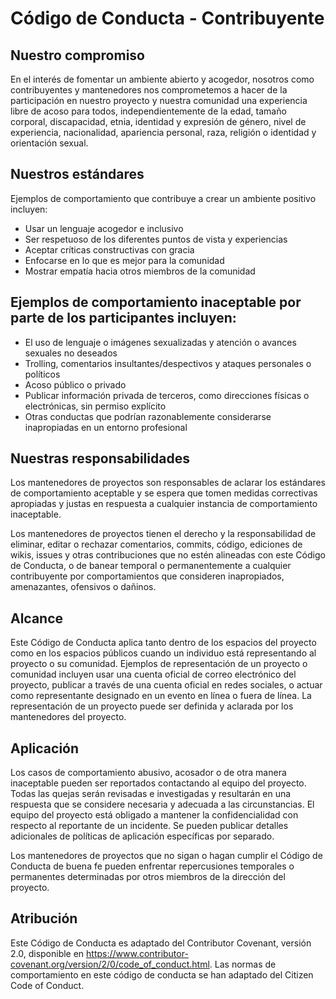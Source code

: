# Código de Conducta - Contribuyente

## Nuestro compromiso

En el interés de fomentar un ambiente abierto y acogedor, nosotros como
contribuyentes y mantenedores nos comprometemos a hacer de la participación en nuestro proyecto y
nuestra comunidad una experiencia libre de acoso para todos, independientemente de la edad, tamaño corporal,
discapacidad, etnia, identidad y expresión de género, nivel de experiencia, nacionalidad,
apariencia personal, raza, religión o identidad y orientación sexual.

## Nuestros estándares

Ejemplos de comportamiento que contribuye a crear un ambiente positivo incluyen:

* Usar un lenguaje acogedor e inclusivo
* Ser respetuoso de los diferentes puntos de vista y experiencias
* Aceptar críticas constructivas con gracia
* Enfocarse en lo que es mejor para la comunidad
* Mostrar empatía hacia otros miembros de la comunidad


## Ejemplos de comportamiento inaceptable por parte de los participantes incluyen:

* El uso de lenguaje o imágenes sexualizadas y atención o avances sexuales no deseados
* Trolling, comentarios insultantes/despectivos y ataques personales o políticos
* Acoso público o privado
* Publicar información privada de terceros, como direcciones físicas o electrónicas, sin permiso explícito
* Otras conductas que podrían razonablemente considerarse inapropiadas en un entorno profesional


## Nuestras responsabilidades
Los mantenedores de proyectos son responsables de aclarar los estándares de comportamiento aceptable y se espera que tomen medidas correctivas apropiadas y justas en respuesta a cualquier instancia de comportamiento inaceptable.

Los mantenedores de proyectos tienen el derecho y la responsabilidad de eliminar, editar o rechazar comentarios, commits, código, ediciones de wikis, issues y otras contribuciones que no estén alineadas con este Código de Conducta, o de banear temporal o permanentemente a cualquier contribuyente por comportamientos que consideren inapropiados, amenazantes, ofensivos o dañinos.

## Alcance
Este Código de Conducta aplica tanto dentro de los espacios del proyecto como en los espacios públicos cuando un individuo está representando al proyecto o su comunidad. Ejemplos de representación de un proyecto o comunidad incluyen usar una cuenta oficial de correo electrónico del proyecto, publicar a través de una cuenta oficial en redes sociales, o actuar como representante designado en un evento en línea o fuera de línea. La representación de un proyecto puede ser definida y aclarada por los mantenedores del proyecto.

## Aplicación
Los casos de comportamiento abusivo, acosador o de otra manera inaceptable pueden ser reportados contactando al equipo del proyecto. Todas las quejas serán revisadas e investigadas y resultarán en una respuesta que se considere necesaria y adecuada a las circunstancias. El equipo del proyecto está obligado a mantener la confidencialidad con respecto al reportante de un incidente. Se pueden publicar detalles adicionales de políticas de aplicación específicas por separado.

Los mantenedores de proyectos que no sigan o hagan cumplir el Código de Conducta de buena fe pueden enfrentar repercusiones temporales o permanentes determinadas por otros miembros de la dirección del proyecto.

## Atribución

Este Código de Conducta es adaptado del Contributor Covenant, versión 2.0, disponible en https://www.contributor-covenant.org/version/2/0/code_of_conduct.html.
Las normas de comportamiento en este código de conducta se han adaptado del Citizen Code of Conduct.